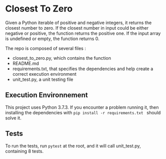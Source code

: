 # Closest To Zero

Given a Python iterable of positive and negative integers, it returns the closest number to zero. 
If the closest number in input could be either negative or positive, the function returns the positive one.
If the input array is undefined or empty, the function returns 0.

The repo is composed of several files :
* closest_to_zero.py, which contains the function
* README.md
* requirements.txt, that specifies the dependencies and help create a correct execution environment
* unit_test.py, a unit testing file

## Execution Environnement
This project uses Python 3.7.3. If you encounter a problem running it, then installing the dependencies with ```pip install -r requirements.txt ``` should solve it.

## Tests
To run the tests, run ```pytest``` at the root, and it will call unit_test.py, containing 8 tests.







